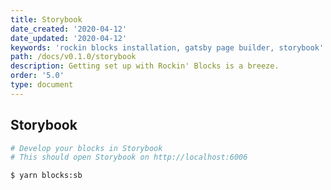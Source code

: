 ```yaml
---
title: Storybook
date_created: '2020-04-12'
date_updated: '2020-04-12'
keywords: 'rockin blocks installation, gatsby page builder, storybook'
path: /docs/v0.1.0/storybook
description: Getting set up with Rockin' Blocks is a breeze.
order: '5.0'
type: document
---
```

## Storybook

```bash
# Develop your blocks in Storybook
# This should open Storybook on http://localhost:6006

$ yarn blocks:sb
```
